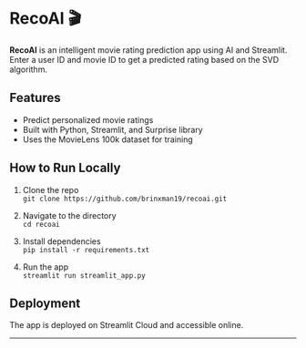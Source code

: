# RecoAI 🎬

**RecoAI** is an intelligent movie rating prediction app using AI and Streamlit.  
Enter a user ID and movie ID to get a predicted rating based on the SVD algorithm.

## Features

- Predict personalized movie ratings
- Built with Python, Streamlit, and Surprise library
- Uses the MovieLens 100k dataset for training

## How to Run Locally

1. Clone the repo  
   `git clone https://github.com/brinxman19/recoai.git`

2. Navigate to the directory  
   `cd recoai`

3. Install dependencies  
   `pip install -r requirements.txt`

4. Run the app  
   `streamlit run streamlit_app.py`

## Deployment

The app is deployed on Streamlit Cloud and accessible online.

---

